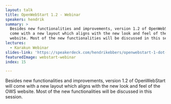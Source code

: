 ```yaml
---
layout: talk
title: OpenWebStart 1.2 - Webinar
speakers: hendrik
summary: >
  Besides new functionalities and improvements, version 1.2 of OpenWebStart will
  come with a new layout which aligns with the new look and feel of the OWS
  website. Most of the new functionalities will be discussed in this session.
lectures:
  - Karakun Webinar
slides-link: 'https://speakerdeck.com/hendrikebbers/openwebstart-1-dot-2-0-webinar'
featuredImage: webstart-webinar
index: 15

---
```


Besides new functionalities and improvements, version 1.2 of OpenWebStart will come with a new layout which aligns with the new look and feel of the OWS website. Most of the new functionalities will be discussed in this session.
